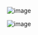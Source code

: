 
![image](https://user-images.githubusercontent.com/12492564/150645777-1206de3c-f7c3-4156-bba8-fe863e649179.png)


![image](https://user-images.githubusercontent.com/12492564/150645806-f0c60cf9-9703-4fef-9558-2d1be18ab44e.png)

